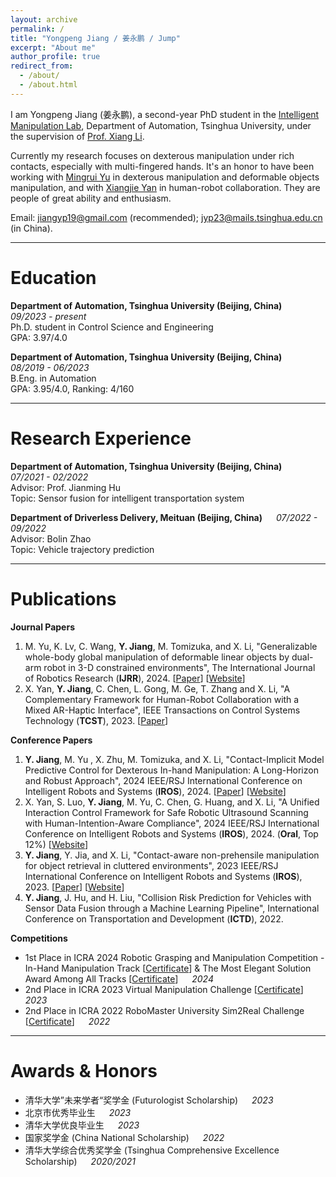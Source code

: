 ```yaml
---
layout: archive
permalink: /
title: "Yongpeng Jiang / 姜永鹏 / Jump"
excerpt: "About me"
author_profile: true
redirect_from: 
  - /about/
  - /about.html
---
```


I am Yongpeng Jiang (姜永鹏), a second-year PhD student in the [Intelligent Manipulation Lab](https://thu-irml.com), Department of Automation, Tsinghua University, under the supervision of [Prof. Xiang Li](https://sites.google.com/view/homepageoflixiang/home).

Currently my research focuses on dexterous manipulation under rich contacts, especially with multi-fingered hands. It's an honor to have been working with [Mingrui Yu](https://mingrui-yu.github.io/) in dexterous manipulation and deformable objects manipulation, and with [Xiangjie Yan](https://yanseim.github.io/) in human-robot collaboration. They are people of great ability and enthusiasm.

Email: [jiangyp19@gmail.com](mailto:jiangyp19@gmail.com) (recommended); [jyp23@mails.tsinghua.edu.cn](mailto:jyp23@mails.tsinghua.edu.cn) (in China).

---

# Education

**Department of Automation, Tsinghua University (Beijing, China)** &emsp; _09/2023 - present_  
Ph.D. student in Control Science and Engineering  
GPA: 3.97/4.0

**Department of Automation, Tsinghua University (Beijing, China)** &emsp; _08/2019 - 06/2023_  
B.Eng. in Automation  
GPA: 3.95/4.0, Ranking: 4/160

---

# Research Experience

**Department of Automation, Tsinghua University (Beijing, China)** &emsp; _07/2021 - 02/2022_  
Advisor: Prof. Jianming Hu  
Topic: Sensor fusion for intelligent transportation system

**Department of Driverless Delivery, Meituan (Beijing, China)** &emsp; _07/2022 - 09/2022_  
Advisor: Bolin Zhao  
Topic: Vehicle trajectory prediction

---

# Publications

**Journal Papers**

1. M. Yu, K. Lv, C. Wang, **Y. Jiang**, M. Tomizuka, and X. Li, "Generalizable whole-body global manipulation of deformable linear objects by dual-arm robot in 3-D constrained environments", The International Journal of Robotics Research (**IJRR**), 2024. [[Paper](https://arxiv.org/abs/2310.09899)] [[Website](https://mingrui-yu.github.io/DLO_planning_2/)]
2. X. Yan, **Y. Jiang**, C. Chen, L. Gong, M. Ge, T. Zhang and X. Li, "A Complementary Framework for Human-Robot Collaboration with a Mixed AR-Haptic Interface", IEEE Transactions on Control Systems Technology (**TCST**), 2023. [[Paper](https://ieeexplore.ieee.org/document/10220214)]

**Conference Papers**

1. **Y. Jiang**, M. Yu , X. Zhu, M. Tomizuka, and X. Li, "Contact-Implicit Model Predictive Control for Dexterous In-hand Manipulation: A Long-Horizon and Robust Approach", 2024 IEEE/RSJ International Conference on Intelligent Robots and Systems (**IROS**), 2024. [[Paper](https://arxiv.org/abs/2402.18897)] [[Website](https://director-of-g.github.io/in_hand_manipulation/)]
2. X. Yan, S. Luo, **Y. Jiang**, M. Yu, C. Chen, G. Huang, and X. Li, "A Unified Interaction Control Framework for Safe Robotic Ultrasound Scanning with Human-Intention-Aware Compliance", 2024 IEEE/RSJ International Conference on Intelligent Robots and Systems (**IROS**), 2024. (**Oral**, Top 12%) [[Website](https://yanseim.github.io/iros24ultrasound/)]
3. **Y. Jiang**, Y. Jia, and X. Li, "Contact-aware non-prehensile manipulation for object retrieval in cluttered environments", 2023 IEEE/RSJ International Conference on Intelligent Robots and Systems (**IROS**), 2023. [[Paper](https://arxiv.org/abs/2303.03635)] [[Website](https://director-of-g.github.io/push_in_clutter/)]
4. **Y. Jiang**, J. Hu, and H. Liu, "Collision Risk Prediction for Vehicles with Sensor Data Fusion through a Machine Learning Pipeline", International Conference on Transportation and Development (**ICTD**), 2022.

**Competitions**

- 1st Place in ICRA 2024 Robotic Grasping and Manipulation Competition - In-Hand Manipulation Track [[Certificate](https://director-of-g.github.io/files/24_ICRA_RGMC_Inhand.jpg)] & The Most Elegant Solution Award Among All Tracks [[Certificate](https://director-of-g.github.io/files/24_ICRA_RGMC_Elegant.jpg)] &emsp; _2024_
- 2nd Place in ICRA 2023 Virtual Manipulation Challenge [[Certificate](https://director-of-g.github.io/files/23_icra_virtual_manipulation_challenge_certificate.pdf)] &emsp; _2023_
- 2nd Place in ICRA 2022 RoboMaster University Sim2Real Challenge [[Certificate](https://director-of-g.github.io/files/22_icra_sim2real_certificate.pdf)] &emsp; _2022_

---

# Awards & Honors

-  清华大学”未来学者“奖学金 (Futurologist Scholarship) &emsp; _2023_
-  北京市优秀毕业生 &emsp; _2023_
-  清华大学优良毕业生 &emsp; _2023_
-  国家奖学金 (China National Scholarship) &emsp; _2022_
-  清华大学综合优秀奖学金 (Tsinghua Comprehensive Excellence Scholarship) &emsp; _2020/2021_

<!-- --- -->
